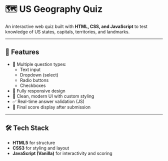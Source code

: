 # 🗺️ US Geography Quiz  

An interactive web quiz built with **HTML, CSS, and JavaScript** to test knowledge of US states, capitals, territories, and landmarks.  

---

## 🚀 Features  
- 📝 Multiple question types:  
  - Text input  
  - Dropdown (select)  
  - Radio buttons  
  - Checkboxes  
- 📱 Fully responsive design  
- 🎨 Clean, modern UI with custom styling  
- ✅ Real-time answer validation (JS)  
- 🎯 Final score display after submission  

---

## 🛠️ Tech Stack  
- **HTML5** for structure  
- **CSS3** for styling and layout  
- **JavaScript (Vanilla)** for interactivity and scoring  
